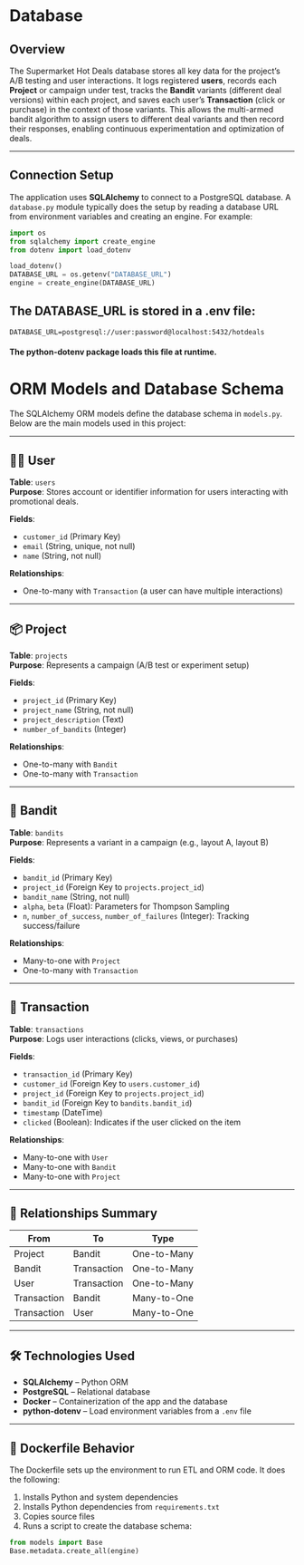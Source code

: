 # Database

## Overview

The Supermarket Hot Deals database stores all key data for the project’s A/B testing and user interactions. It logs registered **users**, records each **Project** or campaign under test, tracks the **Bandit** variants (different deal versions) within each project, and saves each user’s **Transaction** (click or purchase) in the context of those variants. This allows the multi-armed bandit algorithm to assign users to different deal variants and then record their responses, enabling continuous experimentation and optimization of deals.

---

## Connection Setup

The application uses **SQLAlchemy** to connect to a PostgreSQL database. A `database.py` module typically does the setup by reading a database URL from environment variables and creating an engine. For example:

```python
import os
from sqlalchemy import create_engine
from dotenv import load_dotenv

load_dotenv()
DATABASE_URL = os.getenv("DATABASE_URL")
engine = create_engine(DATABASE_URL)
```

## The DATABASE_URL is stored in a .env file:

```pyhton
DATABASE_URL=postgresql://user:password@localhost:5432/hotdeals
```

#### The python-dotenv package loads this file at runtime.

# ORM Models and Database Schema

The SQLAlchemy ORM models define the database schema in `models.py`. Below are the main models used in this project:

---

## 🧑‍💻 User

**Table**: `users`  
**Purpose**: Stores account or identifier information for users interacting with promotional deals.

**Fields**:
- `customer_id` (Primary Key)
- `email` (String, unique, not null)
- `name` (String, not null)

**Relationships**:
- One-to-many with `Transaction` (a user can have multiple interactions)

---

## 📦 Project

**Table**: `projects`  
**Purpose**: Represents a campaign (A/B test or experiment setup)

**Fields**:
- `project_id` (Primary Key)
- `project_name` (String, not null)
- `project_description` (Text)
- `number_of_bandits` (Integer)

**Relationships**:
- One-to-many with `Bandit`
- One-to-many with `Transaction`

---

## 🎰 Bandit

**Table**: `bandits`  
**Purpose**: Represents a variant in a campaign (e.g., layout A, layout B)

**Fields**:
- `bandit_id` (Primary Key)
- `project_id` (Foreign Key to `projects.project_id`)
- `bandit_name` (String, not null)
- `alpha`, `beta` (Float): Parameters for Thompson Sampling
- `n`, `number_of_success`, `number_of_failures` (Integer): Tracking success/failure

**Relationships**:
- Many-to-one with `Project`
- One-to-many with `Transaction`

---

## 🧾 Transaction

**Table**: `transactions`  
**Purpose**: Logs user interactions (clicks, views, or purchases)

**Fields**:
- `transaction_id` (Primary Key)
- `customer_id` (Foreign Key to `users.customer_id`)
- `project_id` (Foreign Key to `projects.project_id`)
- `bandit_id` (Foreign Key to `bandits.bandit_id`)
- `timestamp` (DateTime)
- `clicked` (Boolean): Indicates if the user clicked on the item

**Relationships**:
- Many-to-one with `User`
- Many-to-one with `Bandit`
- Many-to-one with `Project`

---

## 🔄 Relationships Summary

| From        | To           | Type         |
|-------------|--------------|--------------|
| Project     | Bandit       | One-to-Many  |
| Bandit      | Transaction  | One-to-Many  |
| User        | Transaction  | One-to-Many  |
| Transaction | Bandit       | Many-to-One  |
| Transaction | User         | Many-to-One  |

---

## 🛠 Technologies Used

- **SQLAlchemy** – Python ORM
- **PostgreSQL** – Relational database
- **Docker** – Containerization of the app and the database
- **python-dotenv** – Load environment variables from a `.env` file

---

## 🐳 Dockerfile Behavior

The Dockerfile sets up the environment to run ETL and ORM code. It does the following:

1. Installs Python and system dependencies
2. Installs Python dependencies from `requirements.txt`
3. Copies source files
4. Runs a script to create the database schema:

```python
from models import Base
Base.metadata.create_all(engine)
